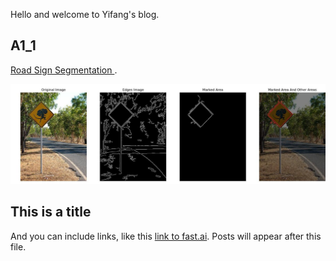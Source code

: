 Hello and welcome to Yifang's blog. 
## A1_1
[Road Sign Segmentation ](https://github.com/Yifang12/Yifang/tree/main/CV_due1_1).

![Image of A1-1](images/outputImage0.jpg)

## This is a title

And you can include links, like this [link to fast.ai](https://www.fast.ai). Posts will appear after this file. 
